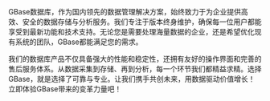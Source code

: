 GBase数据库，作为国内领先的数据管理解决方案，始终致力于为企业提供高效、安全的数据存储与分析服务。我们专注于版本终身维护，确保每一位用户都能享受到最新功能和技术支持。无论您是需要处理海量数据的企业，还是希望优化现有系统的团队，GBase都能满足您的需求。

我们的数据库产品不仅具备强大的性能和稳定性，还拥有友好的操作界面和完善的售后服务体系。从数据采集到存储、再到分析，每一个环节我们都精益求精。选择GBase，就是选择了可靠与专业。让我们携手共创未来，用数据驱动价值增长！立即体验GBase带来的变革力量吧！